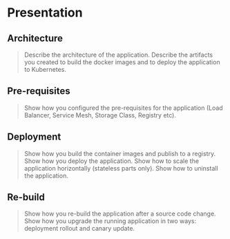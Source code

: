 # Presentation

## Architecture
> Describe the architecture of the application. Describe the artifacts you created to build the docker images and to deploy the application to Kubernetes.

## Pre-requisites
> Show how you configured the pre-requisites for the application (Load Balancer, Service Mesh, Storage Class, Registry etc).

## Deployment
> Show how you build the container images and publish to a registry. Show how you deploy the application. Show how to scale the application horizontally (stateless parts only). Show how to uninstall the application.

## Re-build
> Show how you re-build the application after a source code change. Show how you upgrade the running application in two ways: deployment rollout and canary update.